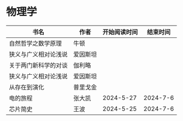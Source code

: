# 物理学


 书名  | 作者  | 开始阅读时间  | 结束时间  
------------  | -------------  |------------- |------------- | 
自然哲学之数学原理  | 牛顿|
狭义与广义相对论浅说   | 爱因斯坦| |
关于两门新科学的对谈  | 伽利略| |
狭义与广义相对论浅说   | 爱因斯坦|  |
从存在到演化  | 普里戈金| | 
电的旅程|张大凯|2024-5-27 |2024-7-6 
芯片简史|王波| 2024-5-25 |2024-7-6
